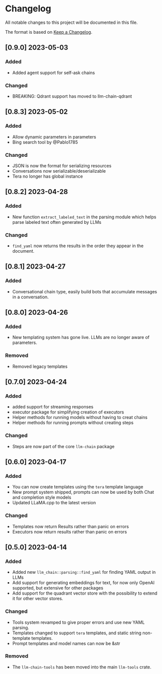 # Changelog

All notable changes to this project will be documented in this file.

<!-- next-header -->

The format is based on [Keep a Changelog](https://keepachangelog.com/en/1.0.0/).

## [0.9.0] 2023-05-03

### Added

- Added agent support for self-ask chains

### Changed

- BREAKING: Qdrant support has moved to llm-chain-qdrant

## [0.8.3] 2023-05-02

### Added

- Allow dynamic parameters in parameters
- Bing search tool by @Pablo1785

### Changed

- JSON is now the format for serializing resources
- Conversations now serializable/deserializable
- Tera no longer has global instance

## [0.8.2] 2023-04-28

### Added

- New function `extract_labeled_text` in the parsing module which helps parse labeled text often generated by LLMs

### Changed

- `find_yaml` now returns the results in the order they appear in the document.

## [0.8.1] 2023-04-27

### Added

- Conversational chain type, easily build bots that accumulate messages in a conversation.

## [0.8.0] 2023-04-26

### Added

- New templating system has gone live. LLMs are no longer aware of parameters.

### Removed

- Removed legacy templates

## [0.7.0] 2023-04-24

### Added

- added support for streaming responses
- executor package for simplifying creation of executors
- Helper methods for running models without having to creat chains
- Helper methods for running prompts without creating steps

### Changed

- Steps are now part of the core `llm-chain` package

## [0.6.0] 2023-04-17

### Added

- You can now create templates using the `tera` template language
- New prompt system shipped, prompts can now be used by both Chat and completion style models
- Updated LLaMA.cpp to the latest version

### Changed

- Templates now return Results rather than panic on errors
- Executors now return results rather than panic on errors

## [0.5.0] 2023-04-14

### Added

- Added new `llm_chain::parsing::find_yaml` for finding YAML output in LLMs
- Add support for generating embeddings for text, for now only OpenAI supported, but extensive for other packages
- Add support for the quadrant vector store with the possibility to extend it for other vector stores.

### Changed

- Tools system revamped to give proper errors and use new YAML parsing.
- Templates changed to support `tera` templates, and static string non-template templates.
- Prompt templates and model names can now be &str

### Removed

- The `llm-chain-tools` has been moved into the main `llm-tools` crate.

<!-- next-url -->
